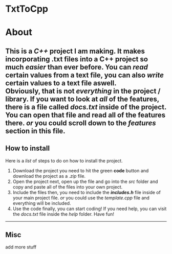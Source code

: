 # TxtToCpp

# About
This is a *C++* project I am making. It makes incorporating **.txt** files into a C++ project so much *easier* than ever before. You can *read* certain values from a text file, you can also *write* certain values to a text file aswell.  
Obviously, that is not *everything* in the project / library. If you want to look at ***all*** of the features, there is a file called *docs.txt* inside of the project. You can open that file and read all of the features there. *or* you could scroll down to the *features* section in this file.
---
## How to install
Here is a *list* of steps to do on how to install the project.  
  
1. Download the project
you need to hit the green **code** button and download the project as a *.zip* file.  
1. Open the project
next, open up the file and go into the *src* folder and copy and paste all of the files into your own project.  
1. Include the files
then, you need to include the ***includes.h*** file inside of your main project file. *or* you could use the *template.cpp* file and everything will be included.  
1. Use the code
finally, you can start coding! If you need help, you can visit the *docs.txt* file inside the *help* folder. Have fun!
---
## Misc
add more stuff